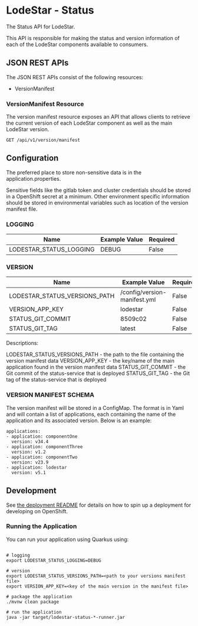 # LodeStar - Status

The Status API for LodeStar.

This API is responsible for making the status and version information of each of the LodeStar components available to consumers.

## JSON REST APIs

The JSON REST APIs consist of the following resources:

* VersionManifest

### VersionManifest Resource

The version manifest resource exposes an API that allows clients to retrieve the current version of each LodeStar component as well as the main LodeStar version.

```
GET /api/v1/version/manifest
```

## Configuration

The preferred place to store non-sensitive data is in the application.properties.

Sensitive fields like the gitlab token and cluster credentials should be stored in a OpenShift secret at a minimum. Other environment specific information should be stored in environmental variables such as location of the version manifest file.

### LOGGING

| Name | Example Value | Required |
|------|---------------|----------|
| LODESTAR_STATUS_LOGGING | DEBUG | False |

### VERSION

| Name | Example Value | Required |
|------|---------------|----------|
| LODESTAR_STATUS_VERSIONS_PATH | /config/version-manifest.yml | False |
| VERSION_APP_KEY | lodestar | False |
| STATUS_GIT_COMMIT | 8509c02 | False |
| STATUS_GIT_TAG | latest | False |

Descriptions:

LODESTAR_STATUS_VERSIONS_PATH - the path to the file containing the version manifest data
VERSION_APP_KEY - the key/name of the main application found in the version manifest data
STATUS_GIT_COMMIT - the Git commit of the status-service that is deployed
STATUS_GIT_TAG - the Git tag of the status-service that is deployed

### VERSION MANIFEST SCHEMA

The version manifest will be stored in a ConfigMap.  The format is in Yaml and will contain a list of applications, each containing the name of the application and its associated version.  Below is an example:

```
applications:
- application: componentOne
  version: v34.4
- application: componentThree
  version: v1.2
- application: componentTwo
  version: v23.9
- application: lodestar
  version: v5.1
```

## Development

See [the deployment README](deployment/README.md) for details on how to spin up a deployment for developing on OpenShift.

### Running the Application 

You can run your application using Quarkus using:

```

# logging
export LODESTAR_STATUS_LOGGING=DEBUG

# version
export LODESTAR_STATUS_VERSIONS_PATH=<path to your versions manifest file>
export VERSION_APP_KEY=<key of the main version in the manifest file>

# package the application
./mvnw clean package

# run the application
java -jar target/lodestar-status-*-runner.jar
```


